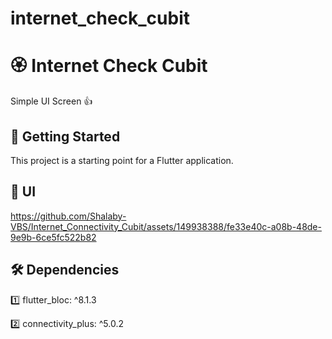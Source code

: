 # internet_check_cubit

# 🏵 Internet Check Cubit

Simple UI Screen 👍

## 🚀 Getting Started

This project is a starting point for a Flutter application.

## 📱 UI

https://github.com/Shalaby-VBS/Internet_Connectivity_Cubit/assets/149938388/fe33e40c-a08b-48de-9e9b-6ce5fc522b82

## 🛠 Dependencies

1️⃣ flutter_bloc: ^8.1.3

2️⃣ connectivity_plus: ^5.0.2
